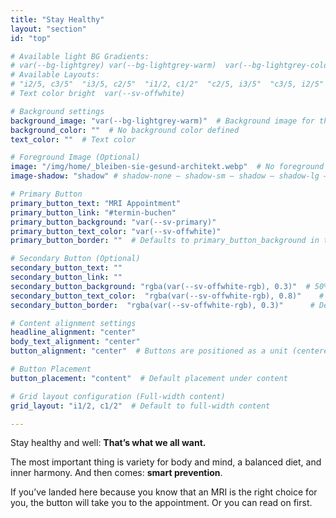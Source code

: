 ```yaml
---
title: "Stay Healthy"
layout: "section"
id: "top"

# Available light BG Gradients: 
# var(--bg-lightgrey) var(--bg-lightgrey-warm)  var(--bg-lightgrey-cold)  var(--bg-white-gradient) var(--bg-warm-dark-gradient)
# Available Layouts: 
# "i2/5, c3/5"  "i3/5, c2/5"  "i1/2, c1/2"  "c2/5, i3/5"  "c3/5, i2/5"  "c1/2, i1/2"  "c1/1"
# Text color bright  var(--sv-offwhite)

# Background settings
background_image: "var(--bg-lightgrey-warm)"  # Background image for the section 
background_color: ""  # No background color defined
text_color: ""  # Text color

# Foreground Image (Optional)
image: "/img/home/_bleiben-sie-gesund-architekt.webp"  # No foreground image defined
image-shadow: "shadow" # shadow-none – shadow-sm – shadow – shadow-lg – large shadow 

# Primary Button
primary_button_text: "MRI Appointment"
primary_button_link: "#termin-buchen"
primary_button_background: "var(--sv-primary)"
primary_button_text_color: "var(--sv-offwhite)"
primary_button_border: ""  # Defaults to primary_button_background in the partial

# Secondary Button (Optional)
secondary_button_text: ""
secondary_button_link: ""
secondary_button_background: "rgba(var(--sv-offwhite-rgb), 0.3)"  # 50% transparent off-white
secondary_button_text_color:  "rgba(var(--sv-offwhite-rgb), 0.8)"    # Defaults to `primary_button_background` if left empty
secondary_button_border:  "rgba(var(--sv-offwhite-rgb), 0.3)"      # Defaults to `primary_button_text_color` if left empty (inverted colors)

# Content alignment settings
headline_alignment: "center"
body_text_alignment: "center"
button_alignment: "center"  # Buttons are positioned as a unit (centered by default)

# Button Placement
button_placement: "content"  # Default placement under content

# Grid layout configuration (Full-width content)
grid_layout: "i1/2, c1/2"  # Default to full-width content

---
```


Stay healthy and well: **That’s what we all want.**

The most important thing is variety for body and mind, a balanced diet, and inner harmony. And then comes: **smart prevention**.

If you’ve landed here because you know that an MRI is the right choice for you, the button will take you to the appointment. Or you can read on first.